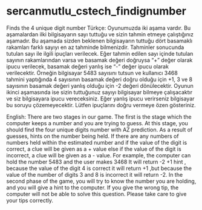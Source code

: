 # sercanmutlu_cstech_findignumber
Finds the 4 unique digit number 
Türkçe:
Oyunumuzda iki aşama vardır. Bu aşamalardan ilki bilgisayarın sayı tuttuğu ve sizin tahmin etmeye çalıştığınız aşamadır.
Bu aşamada sizden beklenen bilgisayarın tuttuğu dört basamaklı rakamları farklı sayıyı en az tahminde bilmenizdir.
Tahminler sonucunda
tutulan sayı ile ilgili ipuçları verilecek. Eğer tahmin edilen sayı içinde tutulan sayının rakamlarından varsa
ve basamak değeri doğruysa “+” değer olarak ipucu verilecek, basamak değeri yanlış ise “-” değer ipucu
olarak verilecektir. Örneğin bilgisayar 5483 sayısını tutsun ve kullanıcı 3468 tahmini yaptığında 4 sayısının
basamak değeri doğru olduğu için +1, 3 ve 8 sayısının basamak değeri yanlış olduğu için -2 değeri
dönülecektir. 
Oyunun ikinci aşamasında ise sizin tuttuğunuz sayıyı bilgisayar bilmeye çalışacaktır ve siz bilgisayara ipucu vereceksiniz.
Eğer yanlış ipucu verirseniz bilgisayar bu soruyu çözemeyecektir.
Lütfen ipuçlarını doğru vermeye özen gösteriniz.

English:
There are two stages in our game. The first is the stage which the computer keeps a number and you are trying to guess.
At this stage, you should find the four unique digits number with AZ prediction.
As a result of guesses, hints on the number being held. If there are any numbers of numbers held within the estimated number
and if the value of the digit is correct, a clue will be given as a  + value else if the value of the digit is incorrect, a clue will be given as a  - value.
For example, the computer can hold the number 5483 and the user makes 3468
It will return -2 +1 hint , because the value of the digit 4 is correct it will return +1 ,but because the value of the number of digits 3 and 8 is incorrect it will return -2.
In the second phase of the game, you will try to know the number you are holding, and you will give a hint to the computer. 
If you give the wrong tip, the computer will not be able to solve this question.
Please take care to give your tips correctly.
